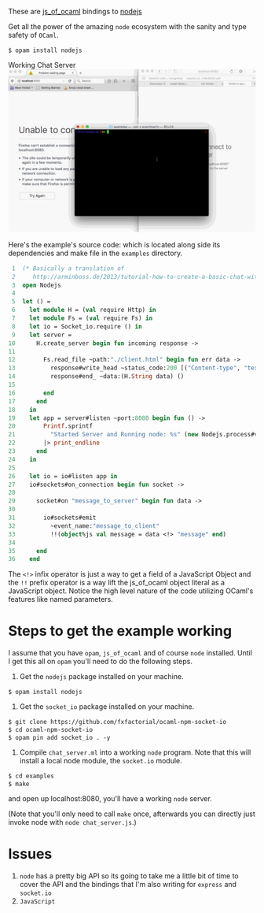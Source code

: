 These are [js\_of\_ocaml](https://github.com/ocsigen/js_of_ocaml) bindings to [nodejs](https://github.com/nodejs/node)

Get all the power of the amazing `node` ecosystem with the sanity and
type safety of `OCaml`.

```shell
$ opam install nodejs
```

Working Chat Server
![img](./node_server_working.gif)

Here's the example's source code: which is located along side its
dependencies and make file in the `examples` directory.

```ocaml
 1  (* Basically a translation of
 2     http://arminboss.de/2013/tutorial-how-to-create-a-basic-chat-with-node-js/ *)
 3  open Nodejs
 4  
 5  let () =
 6    let module H = (val require Http) in
 7    let module Fs = (val require Fs) in
 8    let io = Socket_io.require () in
 9    let server =
10      H.create_server begin fun incoming response ->
11  
12        Fs.read_file ~path:"./client.html" begin fun err data ->
13          response#write_head ~status_code:200 [("Content-type", "text/html")];
14          response#end_ ~data:(H.String data) ()
15  
16        end
17      end
18    in
19    let app = server#listen ~port:8080 begin fun () ->
20        Printf.sprintf
21          "Started Server and Running node: %s" (new Nodejs.process#version)
22        |> print_endline
23      end
24    in
25  
26    let io = io#listen app in
27    io#sockets#on_connection begin fun socket ->
28  
29      socket#on "message_to_server" begin fun data ->
30  
31        io#sockets#emit
32          ~event_name:"message_to_client"
33          !!(object%js val message = data <!> "message" end)
34  
35      end
36    end
```

The `<!>` infix operator is just a way to get a field of a JavaScript
Object and the `!!` prefix operator is a way lift the js\_of\_ocaml
object literal as a JavaScript object. Notice the high level nature of
the code utilizing OCaml's features like named parameters.

# Steps to get the example working

I assume that you have `opam`, `js_of_ocaml` and of course `node`
installed. Until I get this all on `opam` you'll need to do the
following steps.

1.  Get the `nodejs` package installed on your machine.

```shell
$ opam install nodejs
```

1.  Get the `socket_io` package installed on your machine.

```shell
$ git clone https://github.com/fxfactorial/ocaml-npm-socket-io
$ cd ocaml-npm-socket-io
$ opam pin add socket_io . -y
```

1.  Compile `chat_server.ml` into a working `node` program. Note that
    this will install a local node module, the `socket.io` module.

```shell
$ cd examples
$ make
```

and open up localhost:8080, you'll have a working `node` server.

(Note that you'll only need to call `make` once, afterwards you can
directly just invoke node with `node chat_server.js`.)

# Issues

1.  `node` has a pretty big API so its going to take me a little bit of
    time to cover the API and the bindings that I'm also writing for
    `express` and `socket.io`
2.  `JavaScript`
